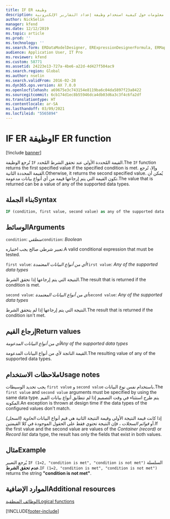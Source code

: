 ```yaml
---
title: IF ER وظيفة
description: يوفر هذا الموضوع معلومات حول كيفية استخدام وظيفة إعداد التقارير الإلكترونية IF (ER).
author: NickSelin
manager: kfend
ms.date: 12/12/2019
ms.topic: article
ms.prod: ''
ms.technology: ''
ms.search.form: ERDataModelDesigner, ERExpressionDesignerFormula, ERMappedFormatDesigner, ERModelMappingDesigner
audience: Application User, IT Pro
ms.reviewer: kfend
ms.custom: 58771
ms.assetid: 24223e13-727a-4be6-a22d-4d427f504ac9
ms.search.region: Global
ms.author: nselin
ms.search.validFrom: 2016-02-28
ms.dyn365.ops.version: AX 7.0.0
ms.openlocfilehash: a69675e3c743154e8119ba6c04da5897f23a8422
ms.sourcegitcommit: 6cb174d1ec8b55946dca4db03d6a3c3f4c6fa2df
ms.translationtype: HT
ms.contentlocale: ar-SA
ms.lasthandoff: 03/09/2021
ms.locfileid: "5565894"
---
```

# <a name="if-er-function"></a><span data-ttu-id="89ae0-103">IF ER وظيفة</span><span class="sxs-lookup"><span data-stu-id="89ae0-103">IF ER function</span></span>

[!include [banner](../includes/banner.md)]

<span data-ttu-id="89ae0-104">تُرجع الوظيفة `IF` القيمة المُحددة الأولى عند تحقق الشرط المُحدد.</span><span class="sxs-lookup"><span data-stu-id="89ae0-104">The `IF` function returns the first specified value if the specified condition is met.</span></span> <span data-ttu-id="89ae0-105">وإلا، تُرجع القيمة المحددة الثانية.</span><span class="sxs-lookup"><span data-stu-id="89ae0-105">Otherwise, it returns the second specified value.</span></span> <span data-ttu-id="89ae0-106">يُمكن أن تكون القيمة التي يتم إرجاعها قيمة من أي أنواع بيانات مدعومة.</span><span class="sxs-lookup"><span data-stu-id="89ae0-106">The value that is returned can be a value of any of the supported data types.</span></span>

## <a name="syntax"></a><span data-ttu-id="89ae0-107">بناء الجملة</span><span class="sxs-lookup"><span data-stu-id="89ae0-107">Syntax</span></span>

```vb
IF (condition, first value, second value) as any of the supported data types
```

## <a name="arguments"></a><span data-ttu-id="89ae0-108">الوسائط</span><span class="sxs-lookup"><span data-stu-id="89ae0-108">Arguments</span></span>

<span data-ttu-id="89ae0-109">`condition`: *منطقي*</span><span class="sxs-lookup"><span data-stu-id="89ae0-109">`condition`: *Boolean*</span></span>

<span data-ttu-id="89ae0-110">تعبير شرطي صالح يجب اختباره.</span><span class="sxs-lookup"><span data-stu-id="89ae0-110">A valid conditional expression that must be tested.</span></span>

<span data-ttu-id="89ae0-111">`first value`: *أي من أنواع البيانات المعتمدة*</span><span class="sxs-lookup"><span data-stu-id="89ae0-111">`first value`: *Any of the supported data types*</span></span>

<span data-ttu-id="89ae0-112">النتيجة التي يتم إرجاعها إذا تحقق الشرط.</span><span class="sxs-lookup"><span data-stu-id="89ae0-112">The result that is returned if the condition is met.</span></span>

<span data-ttu-id="89ae0-113">`second value`: *أي من أنواع البيانات المعتمدة*</span><span class="sxs-lookup"><span data-stu-id="89ae0-113">`second value`: *Any of the supported data types*</span></span>

<span data-ttu-id="89ae0-114">النتيجة التي يتم إرجاعها إذا لم يتحقق الشرط.</span><span class="sxs-lookup"><span data-stu-id="89ae0-114">The result that is returned if the condition isn't met.</span></span>

## <a name="return-values"></a><span data-ttu-id="89ae0-115">إرجاع القيم</span><span class="sxs-lookup"><span data-stu-id="89ae0-115">Return values</span></span>

<span data-ttu-id="89ae0-116">*أي من أنواع البيانات المدعومة*</span><span class="sxs-lookup"><span data-stu-id="89ae0-116">*Any of the supported data types*</span></span>

<span data-ttu-id="89ae0-117">القيمة الناتجة لأي من أنواع البيانات المدعومة.</span><span class="sxs-lookup"><span data-stu-id="89ae0-117">The resulting value of any of the supported data types.</span></span>

## <a name="usage-notes"></a><span data-ttu-id="89ae0-118">ملاحظات الاستخدام</span><span class="sxs-lookup"><span data-stu-id="89ae0-118">Usage notes</span></span>

<span data-ttu-id="89ae0-119">يجب تحديد الوسيطات `first value` و `second value` باستخدام نفس نوع البيانات.</span><span class="sxs-lookup"><span data-stu-id="89ae0-119">The `first value` and `second value` arguments must be specified by using the same data type.</span></span> <span data-ttu-id="89ae0-120">يتم طرح استثناء في وقت التصميم إذا لم تتطابق أنواع بيانات القيم المكونة.</span><span class="sxs-lookup"><span data-stu-id="89ae0-120">An exception is thrown at design time if the data types of the configured values don't match.</span></span>

<span data-ttu-id="89ae0-121">إذا كانت قيمة النتيجة الأولى وقيمة النتيجة الثانية هي قيم أنواع البيانات *الحاوية (السجل)* أو *قوائم السجلات* ، فإن النتيجة تحتوي فقط على الحقول الموجودة في كلا القيمتين.</span><span class="sxs-lookup"><span data-stu-id="89ae0-121">If the first value and the second value are values of the *Container (record)* or *Record list* data type, the result has only the fields that exist in both values.</span></span>

## <a name="example"></a><span data-ttu-id="89ae0-122">مثال</span><span class="sxs-lookup"><span data-stu-id="89ae0-122">Example</span></span>

<span data-ttu-id="89ae0-123">يُرجع التعبير `IF (1=2, "condition is met", "condition is not met")` السلسلة **عدم تحقق الشرط**.</span><span class="sxs-lookup"><span data-stu-id="89ae0-123">`IF (1=2, "condition is met", "condition is not met")` returns the string **"condition is not met"**.</span></span>

## <a name="additional-resources"></a><span data-ttu-id="89ae0-124">الموارد الإضافية</span><span class="sxs-lookup"><span data-stu-id="89ae0-124">Additional resources</span></span>

[<span data-ttu-id="89ae0-125">الوظائف المنطقية</span><span class="sxs-lookup"><span data-stu-id="89ae0-125">Logical functions</span></span>](er-functions-category-logical.md)


[!INCLUDE[footer-include](../../../includes/footer-banner.md)]